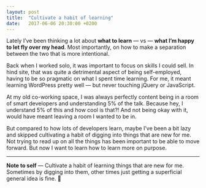 ```yaml
---
layout: post
title:  "Cultivate a habit of learning"
date:   2017-06-06 20:30:00 +0200
---
```


Lately I’ve been thinking a lot about **what to learn** — vs — **what I’m happy to let fly over my head**. Most importantly, on how to make a separation between the two that is more intentional.

Back when I worked solo, it was important to focus on skills I could sell. In hind site, that was quite a detrimental aspect of being self-employed, having to be so pragmatic on what I spent time learning. For me, it meant learning WordPress pretty well — but never touching jQuery or JavaScript.

At my old co-working space, I was always perfectly content being in a room of smart developers and understanding 5% of the talk. Because hey, I understand 5% of this and how cool is that?! And not being okay with it, would have meant leaving a room I wanted to be in.

But compared to how lots of developers learn, maybe I’ve been a bit lazy and skipped cultivating a habit of digging into things that are new for me. Not trying to read up on all the things has been important to be able to move forward. But now I want to learn how to learn more on purpose.

---

**Note to self** — Cultivate a habit of learning things that are new for me. Sometimes by digging into them, other times just getting a superficial general idea is fine. 💪
